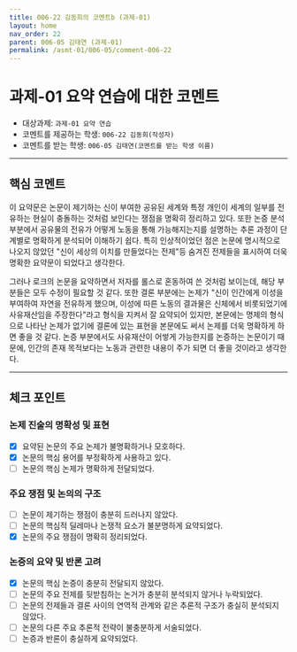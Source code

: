 ```yaml
---
title: 006-22 김동희의 코멘트b (과제-01) 
layout: home
nav_order: 22
parent: 006-05 김태연 (과제-01)
permalink: /asmt-01/006-05/comment-006-22
---
```


# 과제-01 요약 연습에 대한 코멘트

- 대상과제: `과제-01 요약 연습`
- 코멘트를 제공하는 학생: `006-22 김동희(작성자)` 
- 코멘트를 받는 학생: `006-05 김태연(코멘트를 받는 학생 이름)` 

---

## 핵심 코멘트

이 요약문은 논문이 제기하는 신이 부여한 공유된 세계와 특정 개인이 세계의 일부를 전유하는 현실이 충돌하는 것처럼 보인다는 쟁점을 명확히 정리하고 있다. 또한 논증 분석 부분에서 공유물의 전유가 어떻게 노동을 통해 가능해지는지를 설명하는 추론 과정이 단계별로 명확하게 분석되어 이해하기 쉽다. 특히 인상적이었던 점은 논문에 명시적으로 나오지 않았던 "신이 세상의 이치를 만들었다는 전제"등 숨겨진 전제들을 표시하여 더욱 명확한 요약문이 되었다고 생각한다.

그러나 로크의 논문을 요약하면서 저자를 롤스로 혼동하여 쓴 것처럼 보이는데, 해당 부분들은 모두 수정이 필요할 것 같다. 또한 결론 부분에는 논제가 "신이 인간에게 이성을 부여하여 자연을 전유하게 했으며, 이성에 따른 노동의 결과물은 신체에서 비롯되었기에 사유재산임을 주장한다"라고 형식을 지켜서 잘 요약되어 있지만, 본문에는 명제의 형식으로 나타난 논제가 없기에 결론에 있는 표현을 본문에도 써서 논제를 더욱 명확하게 하면 좋을 것 같다. 논증 부분에서도 사유재산이 어쎃게 가능한지를 논증하는 논문이기 때문에, 인간의 존재 목적보다는 노동과 관련한 내용이 주가 되면 더 좋을 것이라고 생각한다. 

---

## 체크 포인트

### 논제 진술의 명확성 및 표현  
- [x] 요약된 논문의 주요 논제가 불명확하거나 모호하다.  
- [x] 논문의 핵심 용어를 부정확하게 사용하고 있다.  
- [ ] 논문의 핵심 논제가 명확하게 전달되었다.  

### 주요 쟁점 및 논의의 구조  
- [ ] 논문이 제기하는 쟁점이 충분히 드러나지 않았다.  
- [ ] 논문의 핵심적 딜레마나 논쟁적 요소가 불분명하게 요약되었다.  
- [x] 논문의 주요 쟁점이 명확히 정리되었다.  

### 논증의 요약 및 반론 고려  
- [x] 논문의 핵심 논증이 충분히 전달되지 않았다.  
- [ ] 논문의 주요 전제를 뒷받침하는 논거가 충분히 분석되지 않거나 누락되었다.  
- [ ] 논문의 전제들과 결론 사이의 연역적 관계와 같은 추론적 구조가 충실히 분석되지 않았다.  
- [ ] 논문의 다른 주요 추론적 전략이 불충분하게 서술되었다.
- [ ] 논증과 반론이 충실하게 요약되었다. 